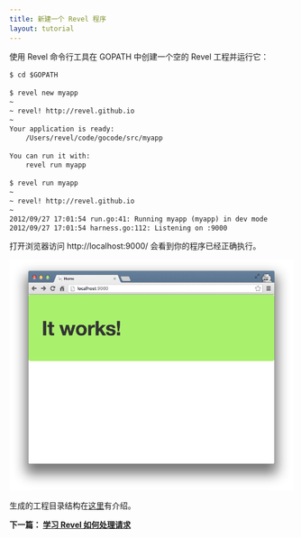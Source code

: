 ```yaml
---
title: 新建一个 Revel 程序
layout: tutorial
---
```


使用 Revel 命令行工具在 GOPATH 中创建一个空的 Revel 工程并运行它：

	$ cd $GOPATH

	$ revel new myapp
	~
	~ revel! http://revel.github.io
	~
    Your application is ready:
        /Users/revel/code/gocode/src/myapp

    You can run it with:
        revel run myapp

	$ revel run myapp
	~
	~ revel! http://revel.github.io
	~
	2012/09/27 17:01:54 run.go:41: Running myapp (myapp) in dev mode
	2012/09/27 17:01:54 harness.go:112: Listening on :9000

打开浏览器访问 http://localhost:9000/ 会看到你的程序已经正确执行。

![你的程序已经准备好](../img/YourApplicationIsReady.png)

生成的工程目录结构在[这里](../manual/organization.html)有介绍。

**下一篇： [学习 Revel 如何处理请求](requestflow.html)**
